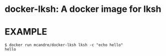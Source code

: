 # docker-lksh: A docker image for lksh

# EXAMPLE

```console
$ docker run mcandre/docker-lksh lksh -c "echo hello"
hello
```
